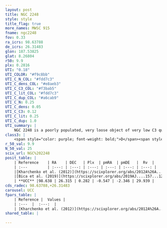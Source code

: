 ```yaml
---
layout: post
title: NGC 2248
style: style
title_flag: true
more_names: MWSC 915
fname: ngc2248
fov: 0.33
ra_icrs: 98.63788
de_icrs: 26.31483
glon: 187.53825
glat: 8.26804
r50: 9.9
plx: 0.2816
UTI: "0.18"
UTI_COLOR: "#f9c8bb"
UTI_C_N_COL: "#fdd7c3"
UTI_C_dens_COL: "#e8aeb3"
UTI_C_C3_COL: "#f3bab5"
UTI_C_lit_COL: "#fdd7c3"
UTI_C_dup_COL: "#a6cab9"
UTI_C_N: 0.25
UTI_C_dens: 0.05
UTI_C_C3: 0.12
UTI_C_lit: 0.25
UTI_C_dup: 1.0
UTI_summary: |
    NGC 2248 is a poorly populated, very loose object of very low C3 quality. It is poorly studied in the literature, with no articles listed in the last 6 years.
class3: |
    <span style="color: purple; font-weight: bold;">D</span><span style="color: red; font-weight: bold;">C</span>
r_50_val: 9.9
N_50_val: 25
scix_url: NGC%202248
posit_table: |
    | Reference    | RA    | DEC   | Plx  | pmRA  | pmDE   |  Rv  |
    | :---         | :---: | :---: | :---: | :---: | :---: | :---: |
    |[Kharchenko et al. (2012)](https://scixplorer.org/abs/2012A%26A...543A.156K) | 98.655 | 26.305 | -- | -2.96 | -0.92 | -- |
    |[Bica et al. (2019)](https://scixplorer.org/abs/2019AJ....157...12B) | 98.63 | 26.316 | -- | -- | -- | -- |
    | **UCC** |98.638 | 26.315 | 0.282 | -0.547 | -2.346 | 29.939 | 
cds_radec: 98.63788,+26.31483
carousel: UCC
fpars_table: |
    | Reference |  Values |
    | :---  |  :---:  |
    | [Kharchenko et al. (2012)](https://scixplorer.org/abs/2012A%26A...543A.156K) | `e_bv=0.354, distance=3001, log_age=9.16` |
shared_table: |
    
---
```

